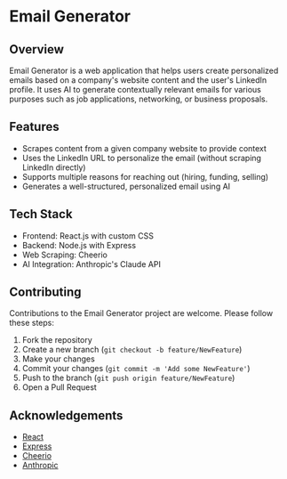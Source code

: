 # Email Generator

## Overview

Email Generator is a web application that helps users create personalized emails based on a company's website content and the user's LinkedIn profile. It uses AI to generate contextually relevant emails for various purposes such as job applications, networking, or business proposals.

## Features

- Scrapes content from a given company website to provide context
- Uses the LinkedIn URL to personalize the email (without scraping LinkedIn directly)
- Supports multiple reasons for reaching out (hiring, funding, selling)
- Generates a well-structured, personalized email using AI

## Tech Stack

- Frontend: React.js with custom CSS
- Backend: Node.js with Express
- Web Scraping: Cheerio
- AI Integration: Anthropic's Claude API

## Contributing

Contributions to the Email Generator project are welcome. Please follow these steps:

1. Fork the repository
2. Create a new branch (`git checkout -b feature/NewFeature`)
3. Make your changes
4. Commit your changes (`git commit -m 'Add some NewFeature'`)
5. Push to the branch (`git push origin feature/NewFeature`)
6. Open a Pull Request

## Acknowledgements

- [React](https://reactjs.org/)
- [Express](https://expressjs.com/)
- [Cheerio](https://cheerio.js.org/)
- [Anthropic](https://www.anthropic.com/)
